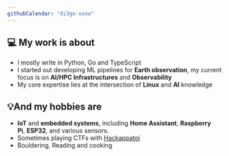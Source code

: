 ```yaml
---
githubCalendar: "di3go-sona"
---
```

## 💻 My work is about

- I mostly write in Python, Go and TypeScript
- I started out developing ML pipelines for **Earth observation**, my current focus is on **AI/HPC Infrastructures** and **Observability**
- My core expertise lies at the intersection of **Linux** and **AI** knowledge

## 💡And my hobbies are

- **IoT** and **embedded systems**, including **Home Assistant**, **Raspberry Pi**, **ESP32**, and various sensors.
- Sometimes playing CTFs with [Hackappatoi](https://ctftime.org/team/140428)
- Bouldering, Reading and cooking
